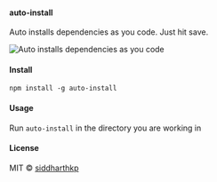 #### auto-install

Auto installs dependencies as you code. Just hit save.

![Auto installs dependencies as you code](https://github.com/siddharthkp/auto-install/blob/master/demo.gif?raw=true)

#### Install

`npm install -g auto-install`

#### Usage

Run `auto-install` in the directory you are working in

#### License

MIT © [siddharthkp](https://github.com/siddharthkp)
